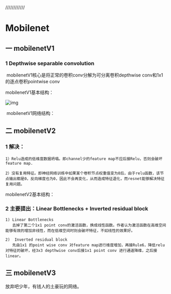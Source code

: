 ////////////
#  Mobilenet

## 一  mobilenetV1

### 1  Depthwise separable convolution

​        mobilenetV1核心是将正常的卷积conv分解为可分离卷积depthwise conv和1x1的逐点卷积pointwise conv

 mobilenetV1基本结构：

![img](https://pic3.zhimg.com/80/v2-2fb755fbd24722bcb35f2d0d291cee22_hd.jpg)

​            mobilenetV1网络结构：

 

## 二  mobilenetV2

### 1  解决：

```
1）Relu造成的低维度数据坍塌。即channel少的feature map不应后接Relu，否则会破坏feature map.

2）没有复用特征。即神经网络训练中如果某个卷积节点权重值变为0后，由于relu函数，该节点输出都是0，反向梯度也为0，因此不会再变化，从而造成特征退化，而resnet能够解决特征复用问题。
```

mobilenetV2基本结构：


### 2  主要提出：Linear Bottlenecks + Inverted residual block

```
1) Linear Bottlenecks
   去掉了第二个1x1 point conv的激活函数，换成线性函数。作者认为激活函数在高维空间能够有效的增加非线性，而在低维空间时则会破坏特征，不如线性的效果好。
   
2)  Inverted residual block
   先由1x1 的point wise conv 对feature map进行维度增加，再接Rule6，降低relu对特征的破坏，经3x3 depthwise conv后接1x1 point conv 进行通道降维，之后接linear。
```



## 三  mobilenetV3

放弃吧少年，有钱人的土豪玩的网络。



